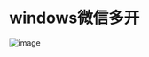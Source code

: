 # windows微信多开

![image](https://user-images.githubusercontent.com/56662006/141671797-cba9c995-20a1-4acf-b879-9ef139ce2572.png)
